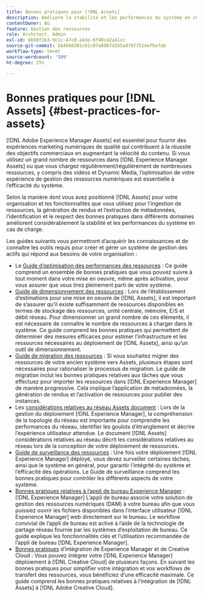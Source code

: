 ```yaml
---
title: Bonnes pratiques pour [!DNL Assets]
description: Améliore la stabilité et les performances du système en charge en identifiant et en adhérant aux bonnes pratiques qui dépendent de votre déploiement et de votre configuration.
contentOwner: AG
feature: Gestion des ressources
role: Architect, Admin
exl-id: 6b50f1b3-9c1c-47c8-a43e-6f40c42a41cc
source-git-commit: bb46b0301c61c07a8967d285ad7977514efbe7ab
workflow-type: tm+mt
source-wordcount: '509'
ht-degree: 25%

---
```


# Bonnes pratiques pour [!DNL Assets] {#best-practices-for-assets}

[!DNL Adobe Experience Manager Assets] est essentiel pour fournir des expériences marketing numériques de qualité qui contribuent à la réussite des objectifs commerciaux en augmentant la vélocité du contenu. Si vous utilisez un grand nombre de ressources dans [!DNL Experience Manager Assets] ou que vous chargez régulièrement/régulièrement de nombreuses ressources, y compris des vidéos et Dynamic Media, l’optimisation de votre expérience de gestion des ressources numériques est essentielle à l’efficacité du système.

Selon la manière dont vous avez positionné [!DNL Assets] pour votre organisation et les fonctionnalités que vous utilisez pour l’ingestion de ressources, la génération de rendus et l’extraction de métadonnées, l’identification et le respect des bonnes pratiques dans différents domaines améliorent considérablement la stabilité et les performances du système en cas de charge.

Les guides suivants vous permettront d’acquérir les connaissances et de connaître les outils requis pour créer et gérer un système de gestion des actifs qui répond aux besoins de votre organisation :

* Le [Guide d’optimisation des performances des ressources](/help/assets/performance-tuning-guidelines.md) : Ce guide comprend un ensemble de bonnes pratiques que vous pouvez suivre à tout moment dans votre mise en oeuvre, même après activation, pour vous assurer que vous tirez pleinement parti de votre système.
* [Guide de dimensionnement des ressources](/help/assets/assets-sizing-guide.md) : Lors de l’établissement d’estimations pour une mise en oeuvre de [!DNL Assets], il est important de s’assurer qu’il existe suffisamment de ressources disponibles en termes de stockage des ressources, unité centrale, mémoire, E/S et débit réseau. Pour dimensionner un grand nombre de ces éléments, il est nécessaire de connaître le nombre de ressources à charger dans le système. Ce guide comprend les bonnes pratiques qui permettent de déterminer des mesures efficaces pour estimer l’infrastructure et les ressources nécessaires au déploiement de [!DNL Assets], ainsi qu’un outil de dimensionnement.
* [Guide de migration des ressources](/help/assets/assets-migration-guide.md) : Si vous souhaitez migrer des ressources de votre ancien système vers Assets, plusieurs étapes sont nécessaires pour rationaliser le processus de migration. Le guide de migration inclut les bonnes pratiques relatives aux tâches que vous effectuez pour importer les ressources dans [!DNL Experience Manager] de manière progressive. Cela implique l’application de métadonnées, la génération de rendus et l’activation de ressources pour publier des instances.
* Les [considérations relatives au réseau Assets document](/help/assets/assets-network-considerations.md) : Lors de la gestion du déploiement [!DNL Experience Manager], la compréhension de la topologie du réseau est importante pour comprendre les performances du réseau, identifier les goulots d’étranglement et décrire l’expérience utilisateur attendue. Le document [!DNL Assets] considérations relatives au réseau décrit les considérations relatives au réseau lors de la conception de votre déploiement de ressources.
* [Guide de surveillance des ressources](/help/assets/assets-monitoring-best-practices.md) : Une fois votre déploiement [!DNL Experience Manager] déployé, vous devez surveiller certaines tâches, ainsi que le système en général, pour garantir l’intégrité du système et l’efficacité des opérations. Le Guide de surveillance comprend les bonnes pratiques pour contrôler les différents aspects de votre système.
* [Bonnes pratiques relatives à l’appli de bureau Experience Manager](https://experienceleague.adobe.com/docs/experience-manager-desktop-app/using/introduction.html?lang=fr) :  [!DNL Experience Manager] L’appli de bureau associe votre solution de gestion des ressources numériques (DAM) à votre bureau afin que vous puissiez ouvrir les fichiers disponibles dans l’interface utilisateur  [!DNL Experience Manager] web directement sur le bureau. Le workflow convivial de l’appli de bureau est activé à l’aide de la technologie de partage réseau fournie par les systèmes d’exploitation de bureau. Ce guide explique les fonctionnalités clés et l’utilisation recommandée de l’appli de bureau [!DNL Experience Manager].
* [Bonnes pratiques](/help/assets/aem-cc-integration-best-practices.md) d’intégration de Experience Manager et de Creative Cloud : Vous pouvez intégrer votre  [!DNL Experience Manager] déploiement à  [!DNL Creative Cloud] de plusieurs façons. En suivant les bonnes pratiques pour simplifier votre intégration et vos workflows de transfert des ressources, vous bénéficiez d’une efficacité maximale. Ce guide comprend les bonnes pratiques relatives à l’intégration de [!DNL Assets] à [!DNL Adobe Creative Cloud].
